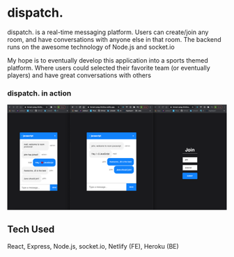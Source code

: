 # dispatch.

dispatch. is a real-time messaging platform. Users can create/join any room, and have conversations with anyone else in that room. The backend runs on the awesome technology of Node.js and socket.io

My hope is to eventually develop this application into a sports themed platform. Where users could selected their favorite team (or eventually players) and have great conversations with others

### dispatch. in action

![dipatch](dispatch1.png)

## Tech Used

React, Express, Node.js, socket.io, Netlify (FE), Heroku (BE)


